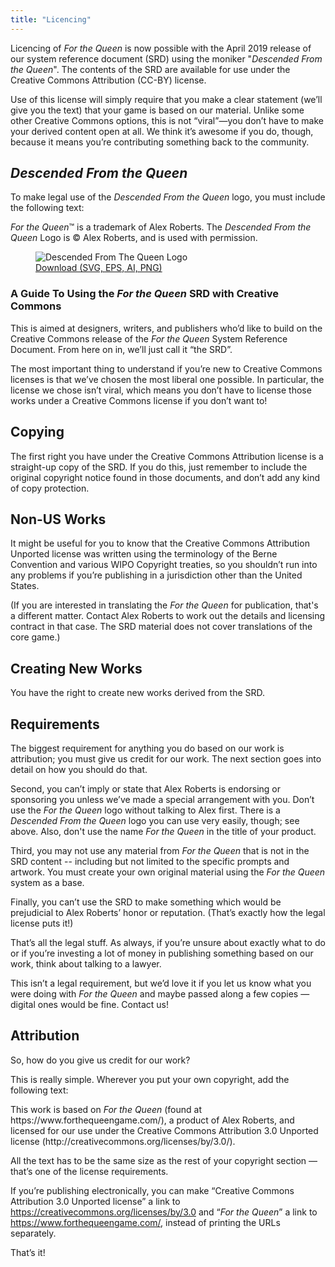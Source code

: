 ```yaml
---
title: "Licencing"
---
```


Licencing of _For the Queen_ is now possible with the April 2019 release of our system reference document (SRD) using the moniker "_Descended From the Queen_". The contents of the SRD are available for use under the Creative Commons Attribution (CC-BY) license.

Use of this license will simply require that you make a clear statement (we’ll give you the text) that your game is based on our material. Unlike some other Creative Commons options, this is not “viral”—you don’t have to make your derived content open at all. We think it’s awesome if you do, though, because it means you’re contributing something back to the community.

## _Descended From the Queen_

To make legal use of the _Descended From the Queen_ logo, you must include the following text:

<div class="well">
<em>For the Queen</em>™ is a trademark of Alex Roberts. The <em>Descended From the Queen</em> Logo is © Alex Roberts, and is used with permission.
</div>

<figure>
  <img src="descended-from-the-queen.png" alt="Descended From The Queen Logo">
  <figcaption><a href="descended-from-the-queen.zip">Download (SVG, EPS, AI, PNG)</a></figcaption>
</figure>

### A Guide To Using the _For the Queen_ SRD with Creative Commons

This is aimed at designers, writers, and publishers who’d like to build on the Creative Commons release of the _For the Queen_ System Reference Document. From here on in, we’ll just call it “the SRD”.

The most important thing to understand if you’re new to Creative Commons licenses is that we’ve chosen the most liberal one possible. In particular, the license we chose isn’t viral, which means you don’t have to license those works under a Creative Commons license if you don’t want to!

## Copying

The first right you have under the Creative Commons Attribution license is a straight-up copy of the SRD. If you do this, just remember to include the original copyright notice found in those documents, and don’t add any kind of copy protection.

## Non-US Works

It might be useful for you to know that the Creative Commons Attribution Unported license was written using the terminology of the Berne Convention and various WIPO Copyright treaties, so you shouldn’t run into any problems if you’re publishing in a jurisdiction other than the United States.

(If you are interested in translating the _For the Queen_ for publication, that's a different matter. Contact Alex Roberts to work out the details and licensing contract in that case. The SRD material does not cover translations of the core game.)

## Creating New Works

You have the right to create new works derived from the SRD.

## Requirements

The biggest requirement for anything you do based on our work is attribution; you must give us credit for our work. The next section goes into detail on how you should do that.

Second, you can’t imply or state that Alex Roberts is endorsing or sponsoring you unless we’ve made a special arrangement with you. Don’t use the _For the Queen_ logo without talking to Alex first. There is a _Descended From the Queen_ logo you can use very easily, though; see above. Also, don't use the name _For the Queen_ in the title of your product.

Third, you may not use any material from _For the Queen_ that is not in the SRD content -- including but not limited to the specific prompts and artwork. You must create your own original material using the _For the Queen_ system as a base.

Finally, you can’t use the SRD to make something which would be prejudicial to Alex Roberts’ honor or reputation. (That’s exactly how the legal license puts it!)

That’s all the legal stuff. As always, if you’re unsure about exactly what to do or if you’re investing a lot of money in publishing something based on our work, think about talking to a lawyer.

This isn’t a legal requirement, but we’d love it if you let us know what you were doing with _For the Queen_ and maybe passed along a few copies — digital ones would be fine. Contact us!

## Attribution

So, how do you give us credit for our work?

This is really simple. Wherever you put your own copyright, add the following text:

<div class="well">
This work is based on <em>For the Queen</em> (found at https://www.forthequeengame.com/), a product of Alex Roberts, and licensed for our use under the Creative Commons Attribution 3.0 Unported license (http://creativecommons.org/licenses/by/3.0/).
</div>

All the text has to be the same size as the rest of your copyright section — that’s one of the license requirements.

If you’re publishing electronically, you can make “Creative Commons Attribution 3.0 Unported license” a link to <https://creativecommons.org/licenses/by/3.0> and “_For the Queen_” a link to <https://www.forthequeengame.com/>, instead of printing the URLs separately.

That’s it!
